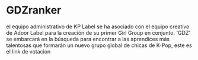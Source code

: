 # GDZranker
el equipo administrativo de KP Label se ha asociado con el equipo creativo de Adoor Label para la creación de su primer Girl Group en conjunto. 'GDZ' se embarcará en la búsqueda para encontrar a las aprendices más talentosas que formarán un nuevo grupo global de chicas de K-Pop, este es el link de votacion
